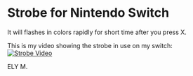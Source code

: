 # Strobe for Nintendo Switch


It will flashes in colors rapidly for short time after you press X.   


This is my video showing the strobe in use on my switch:  
[![Strobe Video](http://img.youtube.com/vi/N-fwrfMwdQU/0.jpg)](http://www.youtube.com/watch?v=N-fwrfMwdQU)

 

ELY M. 

